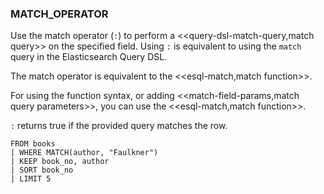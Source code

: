 <!--
This is generated by ESQL's AbstractFunctionTestCase. Do no edit it. See ../README.md for how to regenerate it.
-->

### MATCH_OPERATOR
Use the match operator (`:`) to perform a <<query-dsl-match-query,match query>> on the specified field.
Using `:` is equivalent to using the `match` query in the Elasticsearch Query DSL.

The match operator is equivalent to the <<esql-match,match function>>.

For using the function syntax, or adding <<match-field-params,match query parameters>>, you can use the
<<esql-match,match function>>.

`:` returns true if the provided query matches the row.

```
FROM books 
| WHERE MATCH(author, "Faulkner")
| KEEP book_no, author 
| SORT book_no 
| LIMIT 5
```

